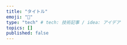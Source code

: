 ```yaml
---
title: "タイトル"
emoji: "📝"
type: "tech" # tech: 技術記事 / idea: アイデア
topics: []
published: false
---
```

